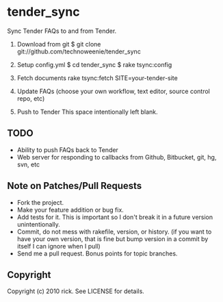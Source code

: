 # tender_sync

Sync Tender FAQs to and from Tender.

1. Download from git
    $ git clone git://github.com/technoweenie/tender_sync
2. Setup config.yml
    $ cd tender_sync
    $ rake tsync:config

3. Fetch documents
    rake tsync:fetch SITE=your-tender-site
4. Update FAQs
  (choose your own workflow, text editor, source control repo, etc)
5. Push to Tender
  This space intentionally left blank.

## TODO

* Ability to push FAQs back to Tender
* Web server for responding to callbacks from Github, Bitbucket, git, hg, svn, etc

## Note on Patches/Pull Requests
 
* Fork the project.
* Make your feature addition or bug fix.
* Add tests for it. This is important so I don't break it in a
  future version unintentionally.
* Commit, do not mess with rakefile, version, or history.
  (if you want to have your own version, that is fine but bump version in a commit by itself I can ignore when I pull)
* Send me a pull request. Bonus points for topic branches.

## Copyright

Copyright (c) 2010 rick. See LICENSE for details.
